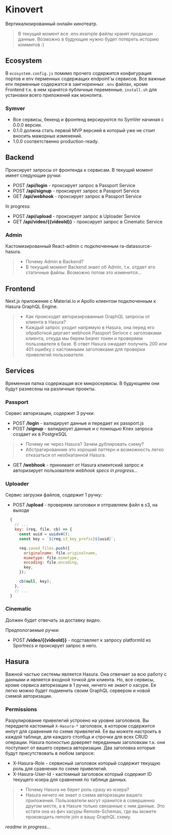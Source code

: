 # Kinovert

Вертикализированный онлайн кинотеатр.

> В текущий момент все .env.example файлы хранят продакшн данные. Возможно в будующие нужно будет потереть историю коммитов :)

## Ecosystem

В `ecosystem.config.js` помимо прочего содержится конфигурация портов и env перменных содержащих endpoint'ы сервисов. Все важные env перменные содержатся в заигноренных `.env` файлах, кроме Frontend т.к. в нем хранятся публичные переменные. `install.sh` для установки всего приложений как монолита.

### Symver
- Все сервисы, бекенд и фронтенд версируются по SymVer начиная с 0.0.0 версии.
- 0.1.0 должна стать первой MVP версией в который уже не стоит вносить мажорных изменений.
- 1.0.0 соответственно production-ready.

## Backend

Проксирует запросы от фронтенда к сервисам. В текущий момент имеет следующие ручки:
- POST **/api/login** - проксирует запрос в Passport Service
- POST **/api/signup** - проксирует запрос в Passport Service
- GET **/api/webhook** - проксирует запрос в Passport Service

In progress:
- POST **/api/upload** - проксирует запрос в Uploader Service
- GET **/api/video/{{videoId}}** - проксирует запрос в Cinematic Service

### Admin

Кастомизированный React-admin с подключенным ra-datasource-hasura.

> - Почему Admin в Backend?
> - В текущий момент Backend знает об Admin, т.к. отдает его статичные файлы. Возможно потом это изменится...

## Frontend

Next.js приложение с Material.io и Apollo клиентом подключенным к Hasura GraphQL Engine.

> - Как происходят авторизированные GraphQL запросы от клиента в Hasura?
> - Каждый запрос уходит напрямую в Hasura, она перед его обработкой дергает webhook Passport Serivce с заголовками клиента, откуда мы берем bearer токен и проверяем пользователя в базе. В ответ Hasura ожидает получить 200 или 401 ошибку с кастомными заголовками для проверки привелегий пользователя.

## Services

Временная папка содержащая все микросервисы. В будующием они будут разнесены на различные проекты.

### Passport

Сервис авторизации, содержит 3 ручки:

- POST **/login** - валидирует данные и передает их passport.js
- POST **/signup** - валидирует данные и с помощью Knex запроса создает их в PostgreSQL

> - Почему не через Hasura? Зачем дублировать схему?
> - Абстрагированние это хороший паттерн и возможность легко отказаться от необкатанной Hasura.

- GET **/webhook** - принимает от Hasura клиентский запрос и авторизирует пользователя
*webhook specs in progress...*

### Uploader

Сервис загрузки файлов, содержит 1 ручку:

- POST **/upload** - проверяем заголовки и отправляем файл в s3, на выходе

```javascript
  {
    // ...
    key: (req, file, cb) => {
      const uuid = uuidv4();
      const key = `${req.s3_key_prefix}${uuid}`;

      req.saved_files.push({
        originalname: file.originalname,
        mimetype: file.mimetype,
        encoding: file.encoding,
        key,
      });

      cb(null, key);
    },
    // ...
  }
```

### Cinematic

Должен будет отвечать за доставку видео.

Предпологаемые ручки:
- POST **/video/{{videoId}}** - подставляет к запросу platformId из Sportrecs и проксирует запрос в него.

## Hasura

Важной частью системы является Hasura. Она отвечает за всю работу с данными и является входной точкой для клиента. Но, все сервисы, кроме сервиса авторизации в 1 ручке, ничего не знают о хасуре. Ее легко можно будет подменить своим GraphQL сервером и новой схемой авторизации.

### Permissions

Разрулирование привелегий устроено на уровне заголовков. Вы передаете кастомный `X-Hasura-*` заголовок, в котором содержится инпут для сравнения по схеме привелегий. Ее вы можете настроить в каждой таблице, для каждого столбца и строчки для всех CRUD операции. Hasura полностью доверяет переданным заголовкам т.к. они поступают от вашего сервиса авторизации. Два заголовка которые будут присутствовать в любом запросе:

- X-Hasura-Role - сервисный заголовок который содержит текущую роль для сравнения по схеме привелегий.
- X-Hasura-User-Id - кастомный заголовок который содержит ID текущего юзера для сравнения по таблице данных.

> - Почему Hasura не берет роль сразу из юзера?
> - Hasura ничего не знает о схема авторизации вашего приложения. Пользователи могут хранится в совершенно другом месте, а в Hasure только связанные с ним данные. Это кстати она из фич хасуры Remote-Schemas, где вы можете производить remote join в вашу GraphQL схему.

*readme in progress...*
